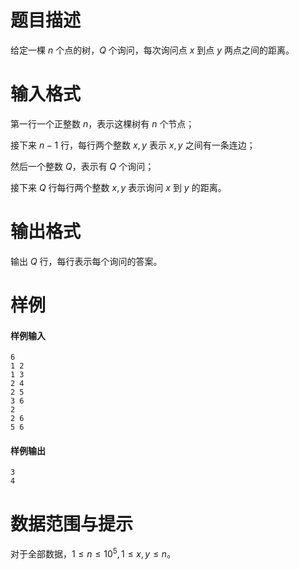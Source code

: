 
# 题目描述

给定一棵 $n$ 个点的树，$Q$ 个询问，每次询问点 $x$ 到点 $y$ 两点之间的距离。

# 输入格式

第一行一个正整数 $n$，表示这棵树有 $n$ 个节点；

接下来 $n-1$ 行，每行两个整数 $x,y$ 表示 $x,y$ 之间有一条连边；

然后一个整数 $Q$，表示有 $Q$ 个询问；

接下来 $Q$ 行每行两个整数 $x,y$ 表示询问 $x$ 到 $y$ 的距离。

# 输出格式

输出 $Q$ 行，每行表示每个询问的答案。

# 样例

#### 样例输入
```plain
6
1 2
1 3
2 4
2 5
3 6
2
2 6
5 6
```

#### 样例输出
```plain
3
4
```

# 数据范围与提示

对于全部数据，$1\le n\le 10^5,1\le x,y\le n$。

